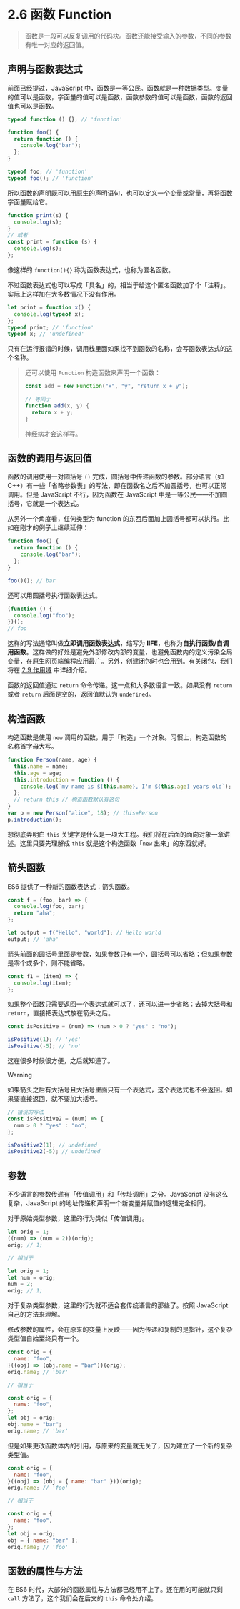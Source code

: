 # 2.6 函数 Function

> 函数是一段可以反复调用的代码块。函数还能接受输入的参数，不同的参数有唯一对应的返回值。

## 声明与函数表达式

前面已经提过，JavaScript 中，函数是一等公民。函数就是一种数据类型。变量的值可以是函数，字面量的值可以是函数，函数参数的值可以是函数，函数的返回值也可以是函数。

```js
typeof function () {}; // 'function'

function foo() {
  return function () {
    console.log("bar");
  };
}

typeof foo; // 'function'
typeof foo(); // 'function'
```

所以函数的声明既可以用原生的声明语句，也可以定义一个变量或常量，再将函数字面量赋给它。

```js
function print(s) {
  console.log(s);
}
// 或者
const print = function (s) {
  console.log(s);
};
```

像这样的 `function(){}` 称为函数表达式，也称为匿名函数。

不过函数表达式也可以写成「具名」的，相当于给这个匿名函数加了个「注释」。实际上这样加在大多数情况下没有作用。

```js
let print = function x() {
  console.log(typeof x);
};
typeof print; // 'function'
typeof x; // 'undefined'
```

只有在运行报错的时候，调用栈里面如果找不到函数的名称，会写函数表达式的这个名称。

> 还可以使用 `Function` 构造函数来声明一个函数：
>
> ```js
> const add = new Function("x", "y", "return x + y");
>
> // 等同于
> function add(x, y) {
>   return x + y;
> }
> ```
>
> 神经病才会这样写。

## 函数的调用与返回值

函数的调用使用一对圆括号 `()` 完成，圆括号中传递函数的参数。部分语言（如 C++）有一些「省略参数表」的写法，即在函数名之后不加圆括号，也可以正常调用。但是 JavaScript 不行，因为函数在 JavaScript 中是一等公民——不加圆括号，它就是一个表达式。

从另外一个角度看，任何类型为 function 的东西后面加上圆括号都可以执行。比如在刚才的例子上继续延伸：

```js
function foo() {
  return function () {
    console.log("bar");
  };
}

foo()(); // bar
```

还可以用圆括号执行函数表达式。

```js
(function () {
  console.log("foo");
})();
// foo
```

这样的写法通常叫做**立即调用函数表达式**，缩写为 **IIFE**，也称为**自执行函数/自调用函数**。这样做的好处是避免外部修改内部的变量，也避免函数内的定义污染全局变量，在原生网页端编程应用最广。另外，创建闭包时也会用到。有关闭包，我们将在 [2.9 作用域](./2.9-作用域) 中详细介绍。

函数的返回值通过 `return` 命令传递。这一点和大多数语言一致。如果没有 `return` 或者 `return` 后面是空的，返回值默认为 `undefined`。

## 构造函数

构造函数是使用 `new` 调用的函数，用于「构造」一个对象。习惯上，构造函数的名称首字母大写。

```js
function Person(name, age) {
  this.name = name;
  this.age = age;
  this.introduction = function () {
    console.log(`my name is ${this.name}, I'm ${this.age} years old`);
  };
  // return this // 构造函数默认有这句
}
var p = new Person("alice", 18); // this=Person
p.introduction();
```

想彻底弄明白 `this` 关键字是什么是一项大工程。我们将在后面的面向对象一章讲述。这里只要先理解成 `this` 就是这个构造函数「`new` 出来」的东西就好。

## 箭头函数

ES6 提供了一种新的函数表达式：箭头函数。

```js
const f = (foo, bar) => {
  console.log(foo, bar);
  return "aha";
};

let output = f("Hello", "world"); // Hello world
output; // 'aha'
```

箭头前面的圆括号里面是参数，如果参数只有一个，圆括号可以省略；但如果参数是零个或多个，则不能省略。

```js
const f1 = (item) => {
  console.log(item);
};
```

如果整个函数只需要返回一个表达式就可以了，还可以进一步省略：去掉大括号和 `return`，直接把表达式放在箭头之后。

```js
const isPositive = (num) => (num > 0 ? "yes" : "no");

isPositive(1); // 'yes'
isPositive(-5); // 'no'
```

这在很多时候很方便，之后就知道了。

> [!warning]
>
> 如果箭头之后有大括号且大括号里面只有一个表达式，这个表达式也不会返回。如果要直接返回，就不要加大括号。
>
> ```js
> // 错误的写法
> const isPositive2 = (num) => {
>   num > 0 ? "yes" : "no";
> };
>
> isPositive2(1); // undefined
> isPositive2(-5); // undefined
> ```

## 参数

不少语言的参数传递有「传值调用」和「传址调用」之分。JavaScript 没有这么复杂，JavaScript 的地址传递和声明一个新变量并赋值的逻辑完全相同。

对于原始类型参数，这里的行为类似「传值调用」。

```js
let orig = 1;
((num) => (num = 2))(orig);
orig; // 1;

// 相当于

let orig = 1;
let num = orig;
num = 2;
orig; // 1;
```

对于复杂类型参数，这里的行为就不适合套传统语言的那些了。按照 JavaScript 自己的方法来理解。

修改参数的属性，会在原来的变量上反映——因为传递和复制的是指针，这个复杂类型值自始至终只有一个。

```js
const orig = {
  name: "foo",
}((obj) => (obj.name = "bar"))(orig);
orig.name; // 'bar'

// 相当于

const orig = {
  name: "foo",
};
let obj = orig;
obj.name = "bar";
orig.name; // 'bar'
```

但是如果更改函数体内的引用，与原来的变量就无关了，因为建立了一个新的复杂类型值。

```js
const orig = {
  name: "foo",
}((obj) => (obj = { name: "bar" }))(orig);
orig.name; // 'foo'

// 相当于

const orig = {
  name: "foo",
};
let obj = orig;
obj = { name: "bar" };
orig.name; // 'foo'
```

## 函数的属性与方法

在 ES6 时代，大部分的函数属性与方法都已经用不上了。还在用的可能就只剩 `call` 方法了，这个我们会在后文的 `this` 命令处介绍。

